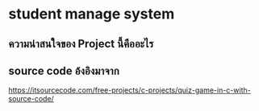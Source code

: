 # student manage system
## ความน่าสนใจของ Project นี้คืออะไร
## source code อ้งอิงมาจาก
https://itsourcecode.com/free-projects/c-projects/quiz-game-in-c-with-source-code/
